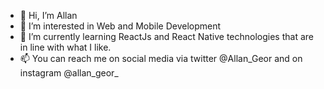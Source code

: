 - 👋 Hi, I’m Allan
- 👀 I’m interested in Web and Mobile Development
- 🌱 I’m currently learning ReactJs and React Native technologies that are in line with what I like.
- 📫 You can reach me on social media via  twitter @Allan_Geor and on instagram @allan_geor_



<!---
AllanG-4779/AllanG-4779 is a ✨ special ✨ repository because its `README.md` (this file) appears on your GitHub profile.
You can click the Preview link to take a look at your changes.
--->
